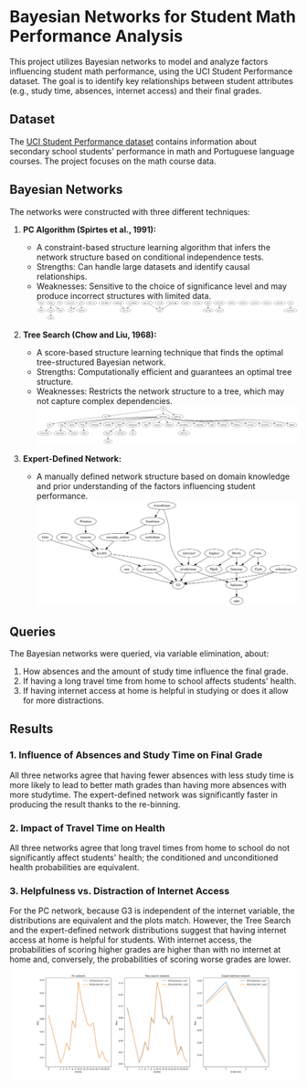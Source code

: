 # Bayesian Networks for Student Math Performance Analysis

This project utilizes Bayesian networks to model and analyze factors influencing student math performance, using the UCI Student Performance dataset. The goal is to identify key relationships between student attributes (e.g., study time, absences, internet access) and their final grades.

## Dataset

The [UCI Student Performance dataset](https://archive.ics.uci.edu/dataset/320/student+performance) contains information about secondary school students' performance in math and Portuguese language courses. The project focuses on the math course data.

## Bayesian Networks
The networks were constructed with three different techniques:

1.  **PC Algorithm (Spirtes et al., 1991):**
    * A constraint-based structure learning algorithm that infers the network structure based on conditional independence tests.
    * Strengths: Can handle large datasets and identify causal relationships.
    * Weaknesses: Sensitive to the choice of significance level and may produce incorrect structures with limited data.
    ![PC network](/img/pc-bn.png)

2.  **Tree Search (Chow and Liu, 1968):**
    * A score-based structure learning technique that finds the optimal tree-structured Bayesian network.
    * Strengths: Computationally efficient and guarantees an optimal tree structure.
    * Weaknesses: Restricts the network structure to a tree, which may not capture complex dependencies.
    ![Tree network](/img/tree-bn.png)

3.  **Expert-Defined Network:**
    * A manually defined network structure based on domain knowledge and prior understanding of the factors influencing student performance.
    ![Expert-defined network](/img/expert-bn.png)

## Queries
The Bayesian networks were queried, via variable elimination, about:
1. How absences and the amount of study time influence the final grade.
2. If having a long travel time from home to school affects students' health.
3. If having internet access at home is helpful in studying or does it allow for more distractions.

## Results

### 1. Influence of Absences and Study Time on Final Grade
All three networks agree that having fewer absences with less study time is more likely to lead to better math grades than having more absences with more studytime. The expert-defined network was significantly faster in producing the result thanks to the re-binning.

### 2. Impact of Travel Time on Health
All three networks agree that long travel times from home to school do not significantly affect students' health; the conditioned and unconditioned health probabilities are equivalent.

### 3. Helpfulness vs. Distraction of Internet Access
For the PC network, because G3 is independent of the internet variable, the distributions are equivalent and the plots match. However, the Tree Search and the expert-defined network distributions suggest that having internet access at home is helpful for students. With internet access, the probabilities of scoring higher grades are higher than with no internet at home and, conversely, the probabilities of scoring worse grades are lower.
![grades-internet](/img/grades-internet.png)